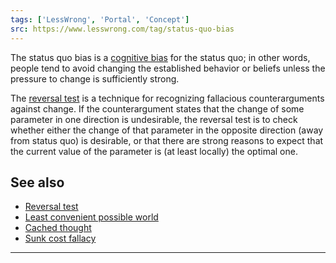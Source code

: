 ```yaml
---
tags: ['LessWrong', 'Portal', 'Concept']
src: https://www.lesswrong.com/tag/status-quo-bias
---
```


The status quo bias is a [cognitive bias](https://wiki.lesswrong.com/wiki/cognitive_bias) for the status quo; in other words, people tend to avoid changing the established behavior or beliefs unless the pressure to change is sufficiently strong.

The [reversal test](https://www.lesswrong.com/tag/reversal-test) is a technique for recognizing fallacious counterarguments against change. If the counterargument states that the change of some parameter in one direction is undesirable, the reversal test is to check whether either the change of that parameter in the opposite direction (away from status quo) is desirable, or that there are strong reasons to expect that the current value of the parameter is (at least locally) the optimal one.

## See also
- [Reversal test](https://www.lesswrong.com/tag/reversal-test)
- [Least convenient possible world](https://www.lesswrong.com/tag/least-convenient-possible-world)
- [Cached thought](https://www.lesswrong.com/tag/cached-thought)
- [Sunk cost fallacy](https://www.lesswrong.com/tag/sunk-cost-fallacy)



---


